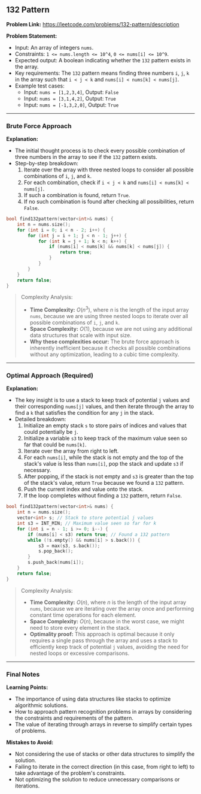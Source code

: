 ## 132 Pattern

**Problem Link:** https://leetcode.com/problems/132-pattern/description

**Problem Statement:**
- Input: An array of integers `nums`.
- Constraints: `1 <= nums.length <= 10^4`, `0 <= nums[i] <= 10^9`.
- Expected output: A boolean indicating whether the `132` pattern exists in the array.
- Key requirements: The `132` pattern means finding three numbers `i`, `j`, `k` in the array such that `i < j < k` and `nums[i] < nums[k] < nums[j]`.
- Example test cases:
  - Input: `nums = [1,2,3,4]`, Output: `False`
  - Input: `nums = [3,1,4,2]`, Output: `True`
  - Input: `nums = [-1,3,2,0]`, Output: `True`

---

### Brute Force Approach

**Explanation:**
- The initial thought process is to check every possible combination of three numbers in the array to see if the `132` pattern exists.
- Step-by-step breakdown:
  1. Iterate over the array with three nested loops to consider all possible combinations of `i`, `j`, and `k`.
  2. For each combination, check if `i < j < k` and `nums[i] < nums[k] < nums[j]`.
  3. If such a combination is found, return `True`.
  4. If no such combination is found after checking all possibilities, return `False`.

```cpp
bool find132pattern(vector<int>& nums) {
    int n = nums.size();
    for (int i = 0; i < n - 2; i++) {
        for (int j = i + 1; j < n - 1; j++) {
            for (int k = j + 1; k < n; k++) {
                if (nums[i] < nums[k] && nums[k] < nums[j]) {
                    return true;
                }
            }
        }
    }
    return false;
}
```

> Complexity Analysis:
> - **Time Complexity:** $O(n^3)$, where $n$ is the length of the input array `nums`, because we are using three nested loops to iterate over all possible combinations of `i`, `j`, and `k`.
> - **Space Complexity:** $O(1)$, because we are not using any additional data structures that scale with input size.
> - **Why these complexities occur:** The brute force approach is inherently inefficient because it checks all possible combinations without any optimization, leading to a cubic time complexity.

---

### Optimal Approach (Required)

**Explanation:**
- The key insight is to use a stack to keep track of potential `j` values and their corresponding `nums[j]` values, and then iterate through the array to find a `k` that satisfies the condition for any `j` in the stack.
- Detailed breakdown:
  1. Initialize an empty stack `s` to store pairs of indices and values that could potentially be `j`.
  2. Initialize a variable `s3` to keep track of the maximum value seen so far that could be `nums[k]`.
  3. Iterate over the array from right to left.
  4. For each `nums[i]`, while the stack is not empty and the top of the stack's value is less than `nums[i]`, pop the stack and update `s3` if necessary.
  5. After popping, if the stack is not empty and `s3` is greater than the top of the stack's value, return `True` because we found a `132` pattern.
  6. Push the current index and value onto the stack.
  7. If the loop completes without finding a `132` pattern, return `False`.

```cpp
bool find132pattern(vector<int>& nums) {
    int n = nums.size();
    vector<int> s; // Stack to store potential j values
    int s3 = INT_MIN; // Maximum value seen so far for k
    for (int i = n - 1; i >= 0; i--) {
        if (nums[i] < s3) return true; // Found a 132 pattern
        while (!s.empty() && nums[i] > s.back()) {
            s3 = max(s3, s.back());
            s.pop_back();
        }
        s.push_back(nums[i]);
    }
    return false;
}
```

> Complexity Analysis:
> - **Time Complexity:** $O(n)$, where $n$ is the length of the input array `nums`, because we are iterating over the array once and performing constant time operations for each element.
> - **Space Complexity:** $O(n)$, because in the worst case, we might need to store every element in the stack.
> - **Optimality proof:** This approach is optimal because it only requires a single pass through the array and uses a stack to efficiently keep track of potential `j` values, avoiding the need for nested loops or excessive comparisons.

---

### Final Notes

**Learning Points:**
- The importance of using data structures like stacks to optimize algorithmic solutions.
- How to approach pattern recognition problems in arrays by considering the constraints and requirements of the pattern.
- The value of iterating through arrays in reverse to simplify certain types of problems.

**Mistakes to Avoid:**
- Not considering the use of stacks or other data structures to simplify the solution.
- Failing to iterate in the correct direction (in this case, from right to left) to take advantage of the problem's constraints.
- Not optimizing the solution to reduce unnecessary comparisons or iterations.